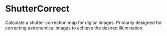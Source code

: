 ShutterCorrect
==============

Calculate a shutter correction map for digital images. Primarily designed for correcting astronomical images to achieve the desired illumination.